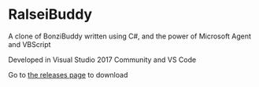# RalseiBuddy

A clone of BonziBuddy written using C#, and the power of Microsoft Agent and VBScript

Developed in Visual Studio 2017 Community and VS Code

Go to [the releases page](releases) to download